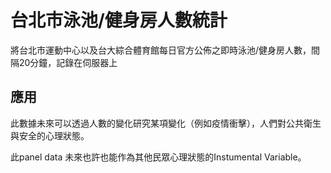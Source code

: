 # 台北市泳池/健身房人數統計

將台北市運動中心以及台大綜合體育館每日官方公佈之即時泳池/健身房人數，間隔20分鐘，記錄在伺服器上

## 應用
此數據未來可以透過人數的變化研究某項變化（例如疫情衝擊），人們對公共衛生與安全的心理狀態。

此panel data 未來也許也能作為其他民眾心理狀態的Instumental Variable。
